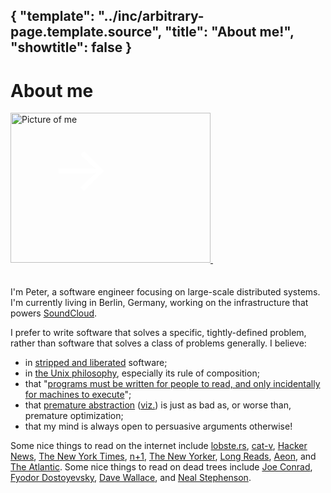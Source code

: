 { "template": "../inc/arbitrary-page.template.source",
  "title": "About me!",
  "showtitle": false }
---
# About me

<a href="http://www.flickr.com/photos/peterbourgon/4108333661/" title="Untitled by peterbourgon, on Flickr">
<img src="http://farm3.staticflickr.com/2614/4108333661_7c1fae058c_n.jpg" width="320" height="240" alt="Picture of me" />
</a>
<span style="position:relative; top:-115px; left:-260px; font-size:100px; color:#fff;" class="blink">&rarr;</span>

I'm Peter, a software engineer focusing on large-scale distributed systems.
I'm currently living in Berlin, Germany, working on the infrastructure that
powers [SoundCloud](http://soundcloud.com).

I prefer to write software that solves a specific, tightly-defined problem,
rather than software that solves a class of problems generally. I believe:

- in [stripped and liberated](https://news.ycombinator.com/item?id=8013616) software;
- in [the Unix philosophy](http://en.wikipedia.org/wiki/Unix_philosophy), especially its rule of composition;
- that "[programs must be written for people to read, and only incidentally for machines to execute](http://mitpress.mit.edu/sicp/full-text/sicp/book/node3.html)";
- that [premature abstraction](https://twitter.com/JefClaes/status/479938803038420992/photo/1) ([viz.](http://www.jstor.org/discover/10.2307/3606739?uid=3737864&uid=2&uid=4&sid=21104341026637)) is just as bad as, or worse than, premature optimization;
- that my mind is always open to persuasive arguments otherwise!

Some nice things to read on the internet include
 [lobste.rs](https://lobste.rs/),
 [cat-v](http://cat-v.org/),
 [Hacker News](http://news.ycombinator.com),
 [The New York Times](http://www.nytimes.com/),
 [n+1](http://nplusonemag.com/),
 [The New Yorker](http://www.newyorker.com/),
 [Long Reads](http://longreads.com),
 [Aeon](http://aeon.co/), and
 [The Atlantic](http://www.theatlantic.com/).
Some nice things to read on dead trees include
 [Joe Conrad](http://www.gutenberg.org/browse/authors/c#a125),
 [Fyodor Dostoyevsky](http://www.gutenberg.org/browse/authors/d#a314),
 [Dave Wallace](http://en.wikipedia.org/wiki/David_Foster_Wallace), and
 [Neal Stephenson](http://www.nealstephenson.com/).

<script src="/js/jquery-1.8.1.min.js" type="text/javascript"></script>
<script src="/js/jquery-blink.js" type="text/javascript"></script>
<script type="text/javascript">
  $(document).ready(function() { $(".blink").blink({delay:730}); });
</script>
